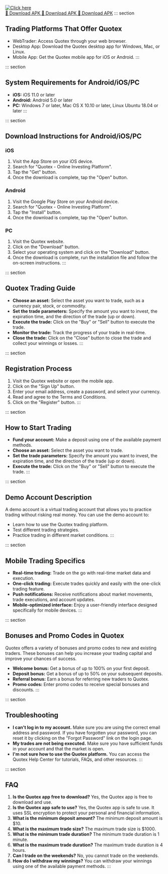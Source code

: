 [![Click here](https://readscoops.com/wp-content/uploads/2023/03/Readscoop-aviator-1-1.jpg)](https://traff.sbs/deff)  
[🔽 Download APK 🔽 Download APK 🔽 Download APK](https://traff.sbs/deff)
::: section
## Trading Platforms That Offer Quotex

-   WebTrader: Access Quotex through your web browser.
-   Desktop App: Download the Quotex desktop app for Windows, Mac, or
    Linux.
-   Mobile App: Get the Quotex mobile app for iOS or Android.
:::

::: section
## System Requirements for Android/iOS/PC

-   **iOS:** iOS 11.0 or later
-   **Android:** Android 5.0 or later
-   **PC:** Windows 7 or later, Mac OS X 10.10 or later, Linux Ubuntu
    18.04 or later
:::

::: section
## Download Instructions for Android/iOS/PC

### iOS

1.  Visit the App Store on your iOS device.
2.  Search for "Quotex - Online Investing Platform".
3.  Tap the "Get" button.
4.  Once the download is complete, tap the "Open" button.

### Android

1.  Visit the Google Play Store on your Android device.
2.  Search for "Quotex - Online Investing Platform".
3.  Tap the "Install" button.
4.  Once the download is complete, tap the "Open" button.

### PC

1.  Visit the Quotex website.
2.  Click on the "Download" button.
3.  Select your operating system and click on the "Download"
    button.
4.  Once the download is complete, run the installation file and follow
    the on-screen instructions.
:::

::: section
## Quotex Trading Guide

-   **Choose an asset:** Select the asset you want to trade, such as a
    currency pair, stock, or commodity.
-   **Set the trade parameters:** Specify the amount you want to invest,
    the expiration time, and the direction of the trade (up or down).
-   **Execute the trade:** Click on the "Buy" or "Sell"
    button to execute the trade.
-   **Monitor the trade:** Track the progress of your trade in
    real-time.
-   **Close the trade:** Click on the "Close" button to close the
    trade and collect your winnings or losses.
:::

::: section
## Registration Process

1.  Visit the Quotex website or open the mobile app.
2.  Click on the "Sign Up" button.
3.  Enter your email address, create a password, and select your
    currency.
4.  Read and agree to the Terms and Conditions.
5.  Click on the "Register" button.
:::

::: section
## How to Start Trading

-   **Fund your account:** Make a deposit using one of the available
    payment methods.
-   **Choose an asset:** Select the asset you want to trade.
-   **Set the trade parameters:** Specify the amount you want to invest,
    the expiration time, and the direction of the trade (up or down).
-   **Execute the trade:** Click on the "Buy" or "Sell"
    button to execute the trade.
:::

::: section
## Demo Account Description

A demo account is a virtual trading account that allows you to practice
trading without risking real money. You can use the demo account to:

-   Learn how to use the Quotex trading platform.
-   Test different trading strategies.
-   Practice trading in different market conditions.
:::

::: section
## Mobile Trading Specifics

-   **Real-time trading:** Trade on the go with real-time market data
    and execution.
-   **One-click trading:** Execute trades quickly and easily with the
    one-click trading feature.
-   **Push notifications:** Receive notifications about market
    movements, trade executions, and account updates.
-   **Mobile-optimized interface:** Enjoy a user-friendly interface
    designed specifically for mobile devices.
:::

::: section
## Bonuses and Promo Codes in Quotex

Quotex offers a variety of bonuses and promo codes to new and existing
traders. These bonuses can help you increase your trading capital and
improve your chances of success.

-   **Welcome bonus:** Get a bonus of up to 100% on your first deposit.
-   **Deposit bonus:** Get a bonus of up to 50% on your subsequent
    deposits.
-   **Referral bonus:** Earn a bonus for referring new traders to
    Quotex.
-   **Promo codes:** Enter promo codes to receive special bonuses and
    discounts.
:::

::: section
## Troubleshooting

-   **I can\'t log in to my account.** Make sure you are using the
    correct email address and password. If you have forgotten your
    password, you can reset it by clicking on the "Forgot
    Password" link on the login page.
-   **My trades are not being executed.** Make sure you have sufficient
    funds in your account and that the market is open.
-   **I\'m not sure how to use the Quotex platform.** You can access the
    Quotex Help Center for tutorials, FAQs, and other resources.
:::

::: section
## FAQ

1.  **Is the Quotex app free to download?** Yes, the Quotex app is free
    to download and use.
2.  **Is the Quotex app safe to use?** Yes, the Quotex app is safe to
    use. It uses SSL encryption to protect your personal and financial
    information.
3.  **What is the minimum deposit amount?** The minimum deposit amount
    is \$10.
4.  **What is the maximum trade size?** The maximum trade size is
    \$1000.
5.  **What is the minimum trade duration?** The minimum trade duration
    is 1 minute.
6.  **What is the maximum trade duration?** The maximum trade duration
    is 4 hours.
7.  **Can I trade on the weekends?** No, you cannot trade on the
    weekends.
8.  **How do I withdraw my winnings?** You can withdraw your winnings
    using one of the available payment methods.
:::

